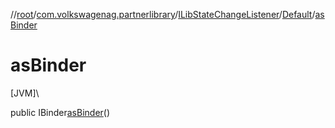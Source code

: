 //[root](../../../../index.md)/[com.volkswagenag.partnerlibrary](../../index.md)/[ILibStateChangeListener](../index.md)/[Default](index.md)/[asBinder](as-binder.md)

# asBinder

[JVM]\

public IBinder[asBinder](as-binder.md)()
